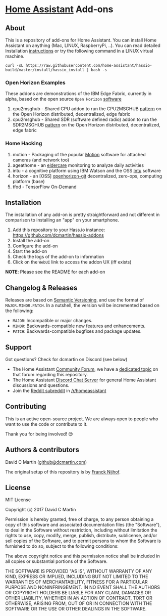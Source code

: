 # [Home Assistant][homeassistantio] Add-ons

## About

This is a repository of add-ons for Home Assistant. You can install Home Assistant on anything (Mac, LINUX, RaspberryPi, ..).
You can read detailed Installation [instructions][hassio-install] or try the following command in a LINUX virtual machine.
```
curl -sL https://raw.githubusercontent.com/home-assistant/hassio-build/master/install/hassio_install | bash -s
```

### Open Horizon Examples

These addons are demonstrations of the IBM Edge Fabric, currently in alpha, based on the open source `Open Horizon` [software][openhorizon-git]

1. cpu2msghub - Shared CPU addon to run the CPU2MSGHUB [pattern][cpu-pattern] on the Open Horizon distributed, decentralized, edge fabric
1. cpu2msghub - Shared SDR (software defined radio) addon to run the SDR2MSGHUB [pattern][sdr-pattern] on the Open Horizon distributed, decentralized, edge fabric

### Home Hacking

1. motion - Packaging of the popular [Motion][motion-url] software for attached cameras (and network too)
1. ageathome - an [eldercare][ageathome] monitoring to analyze daily activities
1. intu - a cognitive platform using IBM Watson and the OSS [Intu][intu-url] software
1. horizon - an [OSS] [openhorizon-git] decentralized, zero-ops, computing platform (base)
1. tfod - TensorFlow On-Demand

## Installation

The installation of any add-on is pretty straightforward and not different in
comparison to installing an "app" on your smartphone.

1. Add this repository to your Hass.io instance: https://github.com/dcmartin/hassio-addons
1. Install the add-on 
1. Configure the add-on 
1. Start the add-on
1. Check the logs of the add-on to information
1. Click on the `WebUI` link to access the addon UX (iff exists)

**NOTE**: Please see the README for each add-on

## Changelog & Releases

Releases are based on [Semantic Versioning][semver], and use the format
of ``MAJOR.MINOR.PATCH``. In a nutshell, the version will be incremented
based on the following:

- ``MAJOR``: Incompatible or major changes.
- ``MINOR``: Backwards-compatible new features and enhancements.
- ``PATCH``: Backwards-compatible bugfixes and package updates.

## Support

Got questions?  Check for dcmartin on Discord (see below)

- The Home Assistant [Community Forum][forum], we have a
  [dedicated topic][forum] on that forum regarding this repository.
- The Home Assistant [Discord Chat Server][discord] for general Home Assistant
  discussions and questions.
- Join the [Reddit subreddit][reddit] in [/r/homeassistant][reddit]

## Contributing

This is an active open-source project. We are always open to people who want to
use the code or contribute to it.

Thank you for being involved! :heart_eyes:

## Authors & contributors

David C Martin (github@dcmartin.com)

The original setup of this repository is by [Franck Nijhof][frenck].

## License

MIT License

Copyright (c) 2017 David C Martin

Permission is hereby granted, free of charge, to any person obtaining a copy
of this software and associated documentation files (the "Software"), to deal
in the Software without restriction, including without limitation the rights
to use, copy, modify, merge, publish, distribute, sublicense, and/or sell
copies of the Software, and to permit persons to whom the Software is
furnished to do so, subject to the following conditions:

The above copyright notice and this permission notice shall be included in all
copies or substantial portions of the Software.

THE SOFTWARE IS PROVIDED "AS IS", WITHOUT WARRANTY OF ANY KIND, EXPRESS OR
IMPLIED, INCLUDING BUT NOT LIMITED TO THE WARRANTIES OF MERCHANTABILITY,
FITNESS FOR A PARTICULAR PURPOSE AND NONINFRINGEMENT. IN NO EVENT SHALL THE
AUTHORS OR COPYRIGHT HOLDERS BE LIABLE FOR ANY CLAIM, DAMAGES OR OTHER
LIABILITY, WHETHER IN AN ACTION OF CONTRACT, TORT OR OTHERWISE, ARISING FROM,
OUT OF OR IN CONNECTION WITH THE SOFTWARE OR THE USE OR OTHER DEALINGS IN THE
SOFTWARE.

[buymeacoffee-shield]: https://www.buymeacoffee.com/assets/img/guidelines/download-assets-sm-2.svg
[buymeacoffee]: https://www.buymeacoffee.com/dcmartin
[commits-shield]: https://img.shields.io/github/commit-activity/y/hassio-addons/addon-motion.svg
[commits]: https://github.com/dcmartin/hassio-addons/addon-motion/commits/master
[contributors]: https://github.com/dcmartin/hassio-addons/addon-motion/graphs/contributors
[discord-shield]: https://img.shields.io/discord/330944238910963714.svg
[discord]: https://discord.gg/c5DvZ4e
[forum-shield]: https://img.shields.io/badge/community-forum-brightgreen.svg
[forum]: https://community.home-assistant.io/t/repository-community-hass-io-add-ons/24705?u=frenck
[frenck]: https://github.com/frenck
[dcmartin]: https://github.com/dcmartin
[keepchangelog]: http://keepachangelog.com/en/1.0.0/
[license-shield]: https://img.shields.io/github/license/hassio-addons/addon-motion.svg
[maintenance-shield]: https://img.shields.io/maintenance/yes/2018.svg
[project-stage-shield]: https://img.shields.io/badge/project%20stage-production%20ready-brightgreen.svg
[reddit]: https://reddit.com/r/homeassistant
[releases-shield]: https://img.shields.io/github/release/hassio-addons/addon-motion.svg
[releases]: https://github.com/dcmartin/hassio-addons/addon-motion/releases
[repository]: https://github.com/dcmartin/hassio-addons/repository
[semver]: http://semver.org/spec/v2.0.0.html
[homeassistantio]: https://www.home-assistant.io/
[hassio-install]: https://www.home-assistant.io/hassio/installation/
[openhorizon-git]: https://github.com/open-horizon/
[ageathome]: http://age-at-home.mybluemix.net
[motion-url]: https://motion-project.github.io/ 
[intu-url]: https://github.com/watson-intu
[cpu-pattern]: https://github.com/dcmartin/hassio-addons/tree/master/cpu2msghub
[sdr-pattern]: https://github.com/dcmartin/hassio-addons/tree/master/sdr2msghub
